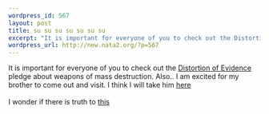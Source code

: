 ```yaml
--- 
wordpress_id: 567
layout: post
title: su su su su su su su
excerpt: "It is important for everyone of you to check out the Distortion of Evidence  pledge about weapons of mass destruction. Also.. I am excited for my brother to come out and visit. I think I will take him hereI wonder if there is truth to "
wordpress_url: http://new.nata2.org/?p=567
---
```

It is important for everyone of you to check out the <a href="http://www.moveon.org/wmdpledge/nozip.html?id=">Distortion of Evidence </a> pledge about weapons of mass destruction. Also.. I am excited for my brother to come out and visit. I think I will take him <a href="http://metromix.chicagotribune.com/dining/mmx-11792_lgcy.story">here</a><br/><br/>I wonder if there is truth to <a href="http://news.bbc.co.uk/2/hi/health/3012322.stm">this</a>
